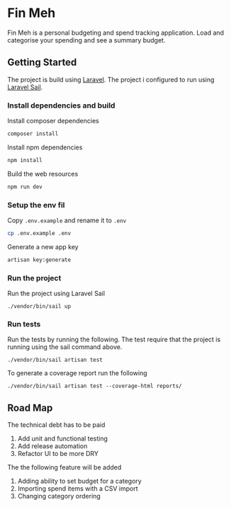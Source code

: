 # Fin Meh
Fin Meh is a personal budgeting and spend tracking application. Load and categorise your spending and see a summary budget.

## Getting Started

The project is build using [Laravel](https://laravel.com/). The project i configured to run using [Laravel Sail](https://laravel.com/docs/8.x/sail).

### Install dependencies and build
Install composer dependencies
```bash
composer install
```
Install npm dependencies
```bash
npm install
```
Build the web resources
```bash
npm run dev
```

### Setup the env fil
Copy `.env.example` and rename it to `.env`
```bash
cp .env.example .env
```
Generate a new app key
```bash
artisan key:generate
```

### Run the project
Run the project using Laravel Sail
```
./vendor/bin/sail up
```

### Run tests
Run the tests by running the following. The test require that the project is running using the sail command above.
```
./vendor/bin/sail artisan test
```

To generate a coverage report run the following
```
./vendor/bin/sail artisan test --coverage-html reports/
```

## Road Map

The technical debt has to be paid
1. Add unit and functional testing
2. Add release automation
3. Refactor UI to be more DRY

The the following feature will be added
1. Adding ability to set budget for a category
2. Importing spend items with a CSV import
3. Changing category ordering
